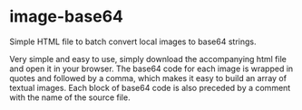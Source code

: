 # image-base64
Simple HTML file to batch convert local images to base64 strings.

Very simple and easy to use, simply download the accompanying html file and open it in your browser.  The base64 code for each image is wrapped in quotes and followed by a comma, which makes it easy to build an array of textual images.  Each block of base64 code is also preceded by a comment with the name of the source file.
